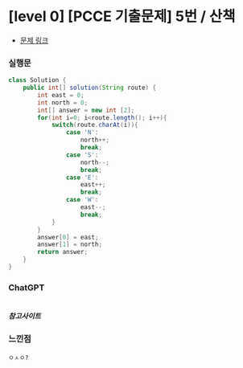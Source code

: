# [level 0] [PCCE 기출문제] 5번 / 산책

* [문제 링크](https://school.programmers.co.kr/learn/courses/30/lessons/250129?language=java)


### 실행문
```java
class Solution {
    public int[] solution(String route) {
        int east = 0;
        int north = 0;
        int[] answer = new int [2];
        for(int i=0; i<route.length(); i++){
            switch(route.charAt(i)){
                case 'N':
                    north++;
                    break;
                case 'S':
                    north--;
                    break;
                case 'E':
                    east++;
                    break;
                case 'W':
                    east--;                    
                    break;
            }
        }
        answer[0] = east;
        answer[1] = north;
        return answer;
    }
}
```


### ChatGPT
```java
```


##### 참고사이트


### 느낀점
```
ㅇㅅㅇ?
``` 